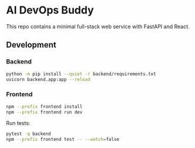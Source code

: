 # AI DevOps Buddy

This repo contains a minimal full-stack web service with FastAPI and React.

## Development

### Backend

```bash
python -m pip install --quiet -r backend/requirements.txt
uvicorn backend.app:app --reload
```

### Frontend

```bash
npm --prefix frontend install
npm --prefix frontend run dev
```

Run tests:

```bash
pytest -q backend
npm --prefix frontend test -- --watch=false
```
